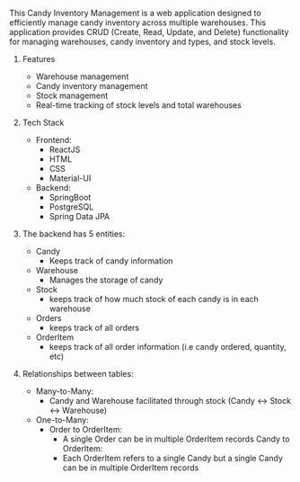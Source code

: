 This Candy Inventory Management is a web application designed to efficiently manage candy inventory across multiple warehouses. This application provides CRUD (Create, Read, Update, and Delete) functionality for managing warehouses, candy inventory and types, and stock levels.




1. Features
    - Warehouse management
    - Candy inventory management
    - Stock management
    - Real-time tracking of stock levels and total warehouses

2. Tech Stack
    - Frontend:
        - ReactJS
        - HTML
        - CSS
        - Material-UI
    - Backend:
        - SpringBoot
        - PostgreSQL
        - Spring Data JPA



3. The backend has 5 entities:
    - Candy
        - Keeps track of candy information
    - Warehouse
        - Manages the storage of candy
    - Stock
        - keeps track of how much stock of each candy is in each warehouse
    - Orders
        - keeps track of all orders
    - OrderItem
        - keeps track of all order information (i.e candy ordered, quantity, etc)

4. Relationships between tables:
    - Many-to-Many:
        - Candy and Warehouse facilitated through stock (Candy <-> Stock <-> Warehouse)
    - One-to-Many:
        - Order to OrderItem:
            - A single Order can be in multiple OrderItem records
        Candy to OrderItem:
            - Each OrderItem refers to a single Candy but a single Candy can be in multiple OrderItem records
